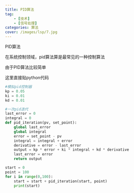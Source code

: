 ```yaml
---
title: PID算法
tag: 
    - [技术]
    - [信号处理]
categories: 算法
cover: /images/lsp/7.jpg
---
```


PID算法
<!--more-->

在系统控制领域，pid算法算是最常见的一种控制算法

由于PID算法比较简单

这里直接贴python代码


``` python
#模拟pid控制器
kp = 0.05
ki = 0.01
kd = 0.01

#一次pid迭代
last_error = 0
integral = 0
def pid_iteration(pv, set_point):
    global last_error
    global integral
    error = set_point - pv
    integral = integral + error
    derivative = error - last_error
    output = kp * error + ki * integral + kd * derivative
    last_error = error
    return output

start = 0
point = 100
for i in range(0,100):
    start = start + pid_iteration(start, point)
    print(start)
```








